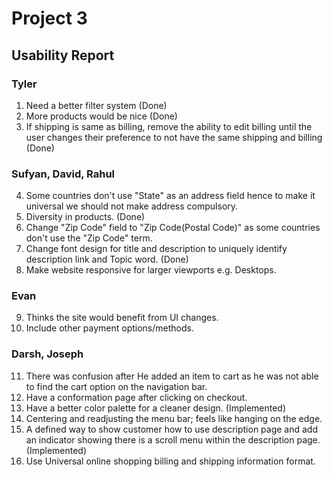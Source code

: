 # Project 3
## Usability Report

### Tyler
1. Need a better filter system (Done)
2. More products would be nice (Done)
3. If shipping is same as billing, remove the ability to edit billing until the user changes their preference to not have the same shipping and billing (Done)

### Sufyan, David, Rahul
4. Some countries don't use "State" as an address field hence to make it universal we should not make address compulsory.
5. Diversity in products. (Done)
6. Change "Zip Code" field to "Zip Code(Postal Code)" as some countries don't use the "Zip Code" term.
7. Change font design for title and description to uniquely identify description link and Topic word. (Done)
8. Make website responsive for larger viewports e.g. Desktops.

### Evan
9. Thinks the site would benefit from UI changes.
10. Include other payment options/methods.

### Darsh, Joseph
11. There was confusion after He added an item to cart as he was not able to find the cart option on the navigation bar.
12. Have a conformation page after clicking on checkout.
13. Have a better color palette for a cleaner design. (Implemented)
14. Centering and readjusting the menu bar; feels like hanging on the edge.
15. A defined way to show customer how to use description page and add an indicator showing there is a scroll menu within the description page. (Implemented)
16. Use Universal online shopping billing and shipping information format.
